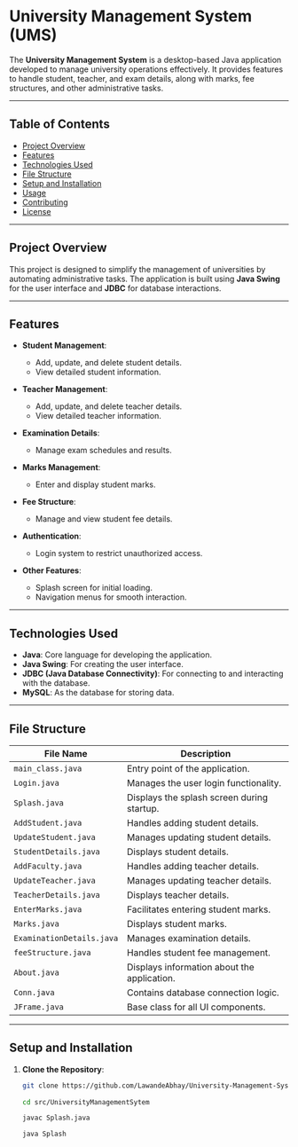 # University Management System (UMS)

The **University Management System** is a desktop-based Java application developed to manage university operations effectively. It provides features to handle student, teacher, and exam details, along with marks, fee structures, and other administrative tasks.

---

## Table of Contents

- [Project Overview](#project-overview)
- [Features](#features)
- [Technologies Used](#technologies-used)
- [File Structure](#file-structure)
- [Setup and Installation](#setup-and-installation)
- [Usage](#usage)
- [Contributing](#contributing)
- [License](#license)

---

## Project Overview

This project is designed to simplify the management of universities by automating administrative tasks. The application is built using **Java Swing** for the user interface and **JDBC** for database interactions.

---

## Features

- **Student Management**:
  - Add, update, and delete student details.
  - View detailed student information.

- **Teacher Management**:
  - Add, update, and delete teacher details.
  - View detailed teacher information.

- **Examination Details**:
  - Manage exam schedules and results.

- **Marks Management**:
  - Enter and display student marks.

- **Fee Structure**:
  - Manage and view student fee details.

- **Authentication**:
  - Login system to restrict unauthorized access.

- **Other Features**:
  - Splash screen for initial loading.
  - Navigation menus for smooth interaction.

---

## Technologies Used

- **Java**: Core language for developing the application.
- **Java Swing**: For creating the user interface.
- **JDBC (Java Database Connectivity)**: For connecting to and interacting with the database.
- **MySQL**: As the database for storing data.

---

## File Structure

| **File Name**           | **Description**                              |
|--------------------------|----------------------------------------------|
| `main_class.java`        | Entry point of the application.              |
| `Login.java`             | Manages the user login functionality.        |
| `Splash.java`            | Displays the splash screen during startup.   |
| `AddStudent.java`        | Handles adding student details.              |
| `UpdateStudent.java`     | Manages updating student details.            |
| `StudentDetails.java`    | Displays student details.                    |
| `AddFaculty.java`        | Handles adding teacher details.              |
| `UpdateTeacher.java`     | Manages updating teacher details.            |
| `TeacherDetails.java`    | Displays teacher details.                    |
| `EnterMarks.java`        | Facilitates entering student marks.          |
| `Marks.java`             | Displays student marks.                      |
| `ExaminationDetails.java`| Manages examination details.                 |
| `feeStructure.java`      | Handles student fee management.              |
| `About.java`             | Displays information about the application.  |
| `Conn.java`              | Contains database connection logic.          |
| `JFrame.java`            | Base class for all UI components.            |

---

## Setup and Installation

1. **Clone the Repository**:
   ```bash
   git clone https://github.com/LawandeAbhay/University-Management-System.git
      
   cd src/UniversityManagementSytem

   javac Splash.java

   java Splash
